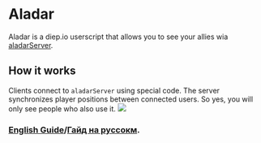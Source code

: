 # Aladar
Aladar is a diep.io userscript that allows you to see your allies wia [aladarServer](https://github.com/ClintFlames/aladarServer).



## How it works
Clients connect to `aladarServer` using special code. The server synchronizes player positions between connected users. So yes, you will only see people who also use it.
<image src="./docs/screenshot0.png">
<br>

### [English Guide](./Guide.md)/[Гайд на руссокм](./docs/Guide_ru.md).
